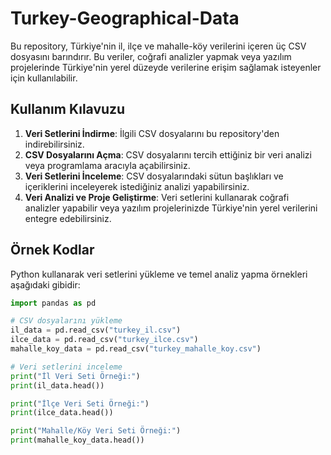 # Turkey-Geographical-Data
Bu repository, Türkiye'nin il, ilçe ve mahalle-köy verilerini içeren üç CSV dosyasını barındırır. Bu veriler, coğrafi analizler yapmak veya yazılım projelerinde Türkiye'nin yerel düzeyde verilerine erişim sağlamak isteyenler için kullanılabilir.

## Kullanım Kılavuzu

1. **Veri Setlerini İndirme**: İlgili CSV dosyalarını bu repository'den indirebilirsiniz.
2. **CSV Dosyalarını Açma**: CSV dosyalarını tercih ettiğiniz bir veri analizi veya programlama aracıyla açabilirsiniz.
3. **Veri Setlerini İnceleme**: CSV dosyalarındaki sütun başlıkları ve içeriklerini inceleyerek istediğiniz analizi yapabilirsiniz.
4. **Veri Analizi ve Proje Geliştirme**: Veri setlerini kullanarak coğrafi analizler yapabilir veya yazılım projelerinizde Türkiye'nin yerel verilerini entegre edebilirsiniz.

## Örnek Kodlar

Python kullanarak veri setlerini yükleme ve temel analiz yapma örnekleri aşağıdaki gibidir:

```python
import pandas as pd

# CSV dosyalarını yükleme
il_data = pd.read_csv("turkey_il.csv")
ilce_data = pd.read_csv("turkey_ilce.csv")
mahalle_koy_data = pd.read_csv("turkey_mahalle_koy.csv")

# Veri setlerini inceleme
print("İl Veri Seti Örneği:")
print(il_data.head())

print("İlçe Veri Seti Örneği:")
print(ilce_data.head())

print("Mahalle/Köy Veri Seti Örneği:")
print(mahalle_koy_data.head())
